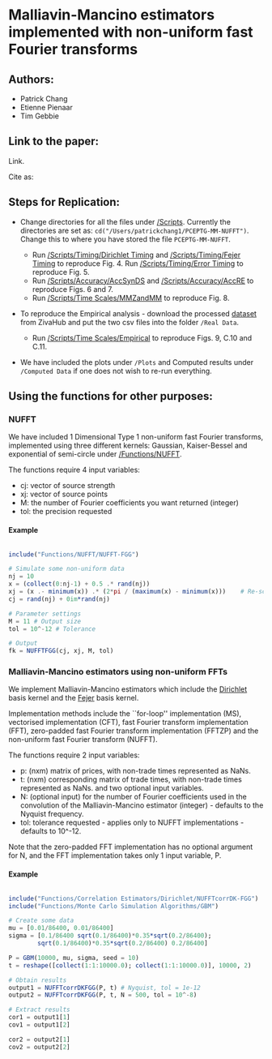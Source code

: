 # Malliavin-Mancino estimators implemented with non-uniform fast Fourier transforms

## Authors:
- Patrick Chang
- Etienne Pienaar
- Tim Gebbie

## Link to the paper:

Link.

Cite as:

## Steps for Replication:
- Change directories for all the files under [/Scripts](https://github.com/CHNPAT005/PCEPTG-MM-NUFFT/tree/master/Scripts). Currently the directories are set as: `cd("/Users/patrickchang1/PCEPTG-MM-NUFFT")`. Change this to where you have stored the file `PCEPTG-MM-NUFFT`. 

	- Run [/Scripts/Timing/Dirichlet Timing](https://github.com/CHNPAT005/PCEPTG-MM-NUFFT/blob/master/Scripts/Timing/Dirichlet\%20Timing) and [/Scripts/Timing/Fejer Timing](https://github.com/CHNPAT005/PCEPTG-MM-NUFFT/blob/master/Scripts/Timing/Fejer\%20Timing) to reproduce Fig. 4.
	 Run [/Scripts/Timing/Error Timing](https://github.com/CHNPAT005/PCEPTG-MM-NUFFT/blob/master/Scripts/Timing/Error\%20Timing) to reproduce Fig. 5.
	 - Run [/Scripts/Accuracy/AccSynDS](https://github.com/CHNPAT005/PCEPTG-MM-NUFFT/blob/master/Scripts/Accuracy/AccSynDS) and [/Scripts/Accuracy/AccRE](https://github.com/CHNPAT005/PCEPTG-MM-NUFFT/blob/master/Scripts/Accuracy/AccRE) to reproduce Figs. 6 and 7.
	 - Run [/Scripts/Time Scales/MMZandMM](https://github.com/CHNPAT005/PCEPTG-MM-NUFFT/blob/master/Scripts/Time\%20Scales/MMZandMM) to reproduce Fig. 8.
 
 - To reproduce the Empirical analysis - download the processed [dataset](10.25375/uct.11903442) from ZivaHub and put the two csv files into the folder `/Real Data`.
	 - Run [/Scripts/Time Scales/Empirical](https://github.com/CHNPAT005/PCEPTG-MM-NUFFT/blob/master/Scripts/Time\%20Scales/Empirical) to reproduce Figs. 9, C.10 and C.11.
	 
- We have included the plots under `/Plots` and Computed results under `/Computed Data` if one does not wish to re-run everything.

## Using the functions for other purposes:
### NUFFT

We have included 1 Dimensional Type 1 non-uniform fast Fourier transforms, implemented using three different kernels: Gaussian, Kaiser-Bessel and exponential of semi-circle under [/Functions/NUFFT](https://github.com/CHNPAT005/PCEPTG-MM-NUFFT/tree/master/Functions/NUFFT).

The functions require 4 input variables:
- cj: vector of source strength
- xj: vector of source points
- M: the number of Fourier coefficients you want returned (integer)
- tol: the precision requested

#### Example

```julia

include("Functions/NUFFT/NUFFT-FGG")

# Simulate some non-uniform data
nj = 10
x = (collect(0:nj-1) + 0.5 .* rand(nj))
xj = (x .- minimum(x)) .* (2*pi / (maximum(x) - minimum(x))) 	# Re-scale s.t. xj \in [0, 2\pi]
cj = rand(nj) + 0im*rand(nj)

# Parameter settings
M = 11 # Output size
tol = 10^-12 # Tolerance

# Output 
fk = NUFFTFGG(cj, xj, M, tol)

```

### Malliavin-Mancino estimators using non-uniform FFTs

We implement Malliavin-Mancino estimators which include the [Dirichlet](https://github.com/CHNPAT005/PCEPTG-MM-NUFFT/tree/master/Functions/Correlation\%20Estimators/Dirichlet) basis kernel and the [Fejer](https://github.com/CHNPAT005/PCEPTG-MM-NUFFT/tree/master/Functions/Correlation\%20Estimators/Fejer) basis kernel. 

Implementation methods include the ``for-loop'' implementation (MS), vectorised implementation (CFT), fast Fourier transform implementation (FFT), zero-padded fast Fourier transform implementation (FFTZP) and the non-uniform fast Fourier transform (NUFFT). 

The functions require 2 input variables:
- p: (nxm) matrix of prices, with non-trade times represented as NaNs.
- t: (nxm) corresponding matrix of trade times, with non-trade times represented as NaNs.
and two optional input variables.
- N: (optional input) for the number of Fourier coefficients used in the convolution of the Malliavin-Mancino estimator (integer) - defaults to the Nyquist frequency.
- tol: tolerance requested - applies only to NUFFT implementations - defaults to 10^-12.

Note that the zero-padded FFT implementation has no optional argument for N, and the FFT implementation takes only 1 input variable, P.

#### Example

```julia

include("Functions/Correlation Estimators/Dirichlet/NUFFTcorrDK-FGG")
include("Functions/Monte Carlo Simulation Algorithms/GBM")

# Create some data
mu = [0.01/86400, 0.01/86400]
sigma = [0.1/86400 sqrt(0.1/86400)*0.35*sqrt(0.2/86400);
        sqrt(0.1/86400)*0.35*sqrt(0.2/86400) 0.2/86400]

P = GBM(10000, mu, sigma, seed = 10)
t = reshape([collect(1:1:10000.0); collect(1:1:10000.0)], 10000, 2)

# Obtain results
output1 = NUFFTcorrDKFGG(P, t) # Nyquist, tol = 1e-12
output2 = NUFFTcorrDKFGG(P, t, N = 500, tol = 10^-8) 

# Extract results
cor1 = output1[1]
cov1 = output1[2]

cor2 = output2[1]
cov2 = output2[2]

```

